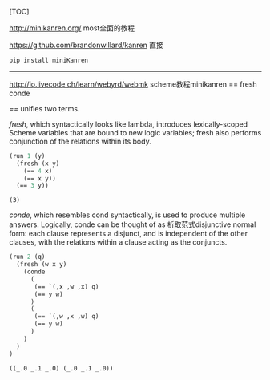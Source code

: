 [TOC]

http://minikanren.org/ most全面的教程


https://github.com/brandonwillard/kanren 直接

```python
pip install miniKanren
```








----------------------------------------------------





http://io.livecode.ch/learn/webyrd/webmk 
scheme教程minikanren
== fresh conde

*==* unifies two terms. 


*fresh*, which syntactically looks like lambda, introduces lexically-scoped Scheme variables that are bound to new logic variables; fresh also performs conjunction of the relations within its body. 

```scheme
(run 1 (y)
  (fresh (x y)
    (== 4 x)
    (== x y))
  (== 3 y))
```

```
(3)
```

*conde*, which resembles cond syntactically, is used to produce multiple answers. Logically, conde can be thought of as 析取范式disjunctive normal form: each clause represents a disjunct, and is independent of the other clauses, with the relations within a clause acting as the conjuncts. 

```scheme
(run 2 (q)
  (fresh (w x y)
    (conde
      (
       (== `(,x ,w ,x) q)
       (== y w)
      )
      (
       (== `(,w ,x ,w) q)
       (== y w)
      )
    )
  ) 
)
```

```
((_.0 _.1 _.0) (_.0 _.1 _.0))
```












































































































































































































































